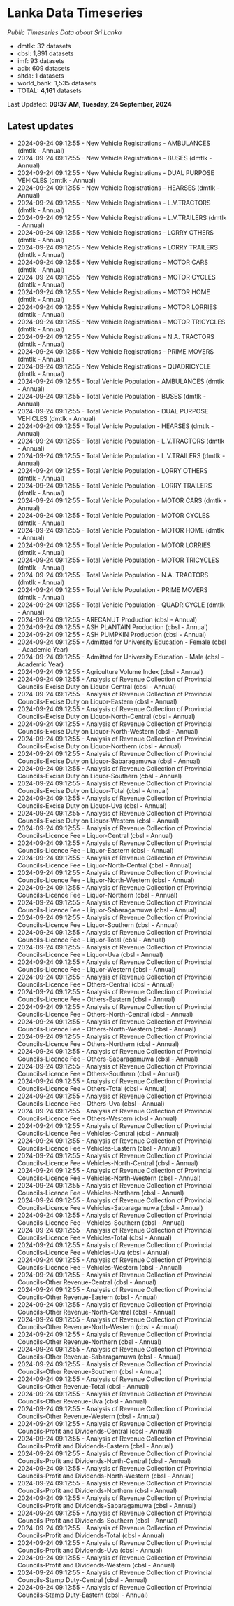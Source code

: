 # Lanka Data Timeseries
*Public Timeseries Data about Sri Lanka*

* dmtlk: 32 datasets
* cbsl: 1,891 datasets
* imf: 93 datasets
* adb: 609 datasets
* sltda: 1 datasets
* world_bank: 1,535 datasets
* TOTAL: **4,161** datasets

Last Updated: **09:37 AM, Tuesday, 24 September, 2024**

## Latest updates

* 2024-09-24 09:12:55 - New Vehicle Registrations - AMBULANCES (dmtlk - Annual)
* 2024-09-24 09:12:55 - New Vehicle Registrations - BUSES (dmtlk - Annual)
* 2024-09-24 09:12:55 - New Vehicle Registrations - DUAL PURPOSE VEHICLES (dmtlk - Annual)
* 2024-09-24 09:12:55 - New Vehicle Registrations - HEARSES (dmtlk - Annual)
* 2024-09-24 09:12:55 - New Vehicle Registrations - L.V.TRACTORS (dmtlk - Annual)
* 2024-09-24 09:12:55 - New Vehicle Registrations - L.V.TRAILERS (dmtlk - Annual)
* 2024-09-24 09:12:55 - New Vehicle Registrations - LORRY OTHERS (dmtlk - Annual)
* 2024-09-24 09:12:55 - New Vehicle Registrations - LORRY TRAILERS (dmtlk - Annual)
* 2024-09-24 09:12:55 - New Vehicle Registrations - MOTOR CARS (dmtlk - Annual)
* 2024-09-24 09:12:55 - New Vehicle Registrations - MOTOR CYCLES (dmtlk - Annual)
* 2024-09-24 09:12:55 - New Vehicle Registrations - MOTOR HOME (dmtlk - Annual)
* 2024-09-24 09:12:55 - New Vehicle Registrations - MOTOR LORRIES (dmtlk - Annual)
* 2024-09-24 09:12:55 - New Vehicle Registrations - MOTOR TRICYCLES (dmtlk - Annual)
* 2024-09-24 09:12:55 - New Vehicle Registrations - N.A. TRACTORS (dmtlk - Annual)
* 2024-09-24 09:12:55 - New Vehicle Registrations - PRIME MOVERS (dmtlk - Annual)
* 2024-09-24 09:12:55 - New Vehicle Registrations - QUADRICYCLE (dmtlk - Annual)
* 2024-09-24 09:12:55 - Total Vehicle Population - AMBULANCES (dmtlk - Annual)
* 2024-09-24 09:12:55 - Total Vehicle Population - BUSES (dmtlk - Annual)
* 2024-09-24 09:12:55 - Total Vehicle Population - DUAL PURPOSE VEHICLES (dmtlk - Annual)
* 2024-09-24 09:12:55 - Total Vehicle Population - HEARSES (dmtlk - Annual)
* 2024-09-24 09:12:55 - Total Vehicle Population - L.V.TRACTORS (dmtlk - Annual)
* 2024-09-24 09:12:55 - Total Vehicle Population - L.V.TRAILERS (dmtlk - Annual)
* 2024-09-24 09:12:55 - Total Vehicle Population - LORRY OTHERS (dmtlk - Annual)
* 2024-09-24 09:12:55 - Total Vehicle Population - LORRY TRAILERS (dmtlk - Annual)
* 2024-09-24 09:12:55 - Total Vehicle Population - MOTOR CARS (dmtlk - Annual)
* 2024-09-24 09:12:55 - Total Vehicle Population - MOTOR CYCLES (dmtlk - Annual)
* 2024-09-24 09:12:55 - Total Vehicle Population - MOTOR HOME (dmtlk - Annual)
* 2024-09-24 09:12:55 - Total Vehicle Population - MOTOR LORRIES (dmtlk - Annual)
* 2024-09-24 09:12:55 - Total Vehicle Population - MOTOR TRICYCLES (dmtlk - Annual)
* 2024-09-24 09:12:55 - Total Vehicle Population - N.A. TRACTORS (dmtlk - Annual)
* 2024-09-24 09:12:55 - Total Vehicle Population - PRIME MOVERS (dmtlk - Annual)
* 2024-09-24 09:12:55 - Total Vehicle Population - QUADRICYCLE (dmtlk - Annual)
* 2024-09-24 09:12:55 - ARECANUT Production (cbsl - Annual)
* 2024-09-24 09:12:55 - ASH PLANTAIN Production (cbsl - Annual)
* 2024-09-24 09:12:55 - ASH PUMPKIN Production (cbsl - Annual)
* 2024-09-24 09:12:55 - Admitted for University Education - Female (cbsl - Academic Year)
* 2024-09-24 09:12:55 - Admitted for University Education - Male (cbsl - Academic Year)
* 2024-09-24 09:12:55 - Agriculture Volume Index (cbsl - Annual)
* 2024-09-24 09:12:55 - Analysis of Revenue Collection of Provincial Councils-Excise Duty on Liquor-Central (cbsl - Annual)
* 2024-09-24 09:12:55 - Analysis of Revenue Collection of Provincial Councils-Excise Duty on Liquor-Eastern (cbsl - Annual)
* 2024-09-24 09:12:55 - Analysis of Revenue Collection of Provincial Councils-Excise Duty on Liquor-North-Central (cbsl - Annual)
* 2024-09-24 09:12:55 - Analysis of Revenue Collection of Provincial Councils-Excise Duty on Liquor-North-Western (cbsl - Annual)
* 2024-09-24 09:12:55 - Analysis of Revenue Collection of Provincial Councils-Excise Duty on Liquor-Northern (cbsl - Annual)
* 2024-09-24 09:12:55 - Analysis of Revenue Collection of Provincial Councils-Excise Duty on Liquor-Sabaragamuwa (cbsl - Annual)
* 2024-09-24 09:12:55 - Analysis of Revenue Collection of Provincial Councils-Excise Duty on Liquor-Southern (cbsl - Annual)
* 2024-09-24 09:12:55 - Analysis of Revenue Collection of Provincial Councils-Excise Duty on Liquor-Total (cbsl - Annual)
* 2024-09-24 09:12:55 - Analysis of Revenue Collection of Provincial Councils-Excise Duty on Liquor-Uva (cbsl - Annual)
* 2024-09-24 09:12:55 - Analysis of Revenue Collection of Provincial Councils-Excise Duty on Liquor-Western (cbsl - Annual)
* 2024-09-24 09:12:55 - Analysis of Revenue Collection of Provincial Councils-Licence Fee - Liquor-Central (cbsl - Annual)
* 2024-09-24 09:12:55 - Analysis of Revenue Collection of Provincial Councils-Licence Fee - Liquor-Eastern (cbsl - Annual)
* 2024-09-24 09:12:55 - Analysis of Revenue Collection of Provincial Councils-Licence Fee - Liquor-North-Central (cbsl - Annual)
* 2024-09-24 09:12:55 - Analysis of Revenue Collection of Provincial Councils-Licence Fee - Liquor-North-Western (cbsl - Annual)
* 2024-09-24 09:12:55 - Analysis of Revenue Collection of Provincial Councils-Licence Fee - Liquor-Northern (cbsl - Annual)
* 2024-09-24 09:12:55 - Analysis of Revenue Collection of Provincial Councils-Licence Fee - Liquor-Sabaragamuwa (cbsl - Annual)
* 2024-09-24 09:12:55 - Analysis of Revenue Collection of Provincial Councils-Licence Fee - Liquor-Southern (cbsl - Annual)
* 2024-09-24 09:12:55 - Analysis of Revenue Collection of Provincial Councils-Licence Fee - Liquor-Total (cbsl - Annual)
* 2024-09-24 09:12:55 - Analysis of Revenue Collection of Provincial Councils-Licence Fee - Liquor-Uva (cbsl - Annual)
* 2024-09-24 09:12:55 - Analysis of Revenue Collection of Provincial Councils-Licence Fee - Liquor-Western (cbsl - Annual)
* 2024-09-24 09:12:55 - Analysis of Revenue Collection of Provincial Councils-Licence Fee - Others-Central (cbsl - Annual)
* 2024-09-24 09:12:55 - Analysis of Revenue Collection of Provincial Councils-Licence Fee - Others-Eastern (cbsl - Annual)
* 2024-09-24 09:12:55 - Analysis of Revenue Collection of Provincial Councils-Licence Fee - Others-North-Central (cbsl - Annual)
* 2024-09-24 09:12:55 - Analysis of Revenue Collection of Provincial Councils-Licence Fee - Others-North-Western (cbsl - Annual)
* 2024-09-24 09:12:55 - Analysis of Revenue Collection of Provincial Councils-Licence Fee - Others-Northern (cbsl - Annual)
* 2024-09-24 09:12:55 - Analysis of Revenue Collection of Provincial Councils-Licence Fee - Others-Sabaragamuwa (cbsl - Annual)
* 2024-09-24 09:12:55 - Analysis of Revenue Collection of Provincial Councils-Licence Fee - Others-Southern (cbsl - Annual)
* 2024-09-24 09:12:55 - Analysis of Revenue Collection of Provincial Councils-Licence Fee - Others-Total (cbsl - Annual)
* 2024-09-24 09:12:55 - Analysis of Revenue Collection of Provincial Councils-Licence Fee - Others-Uva (cbsl - Annual)
* 2024-09-24 09:12:55 - Analysis of Revenue Collection of Provincial Councils-Licence Fee - Others-Western (cbsl - Annual)
* 2024-09-24 09:12:55 - Analysis of Revenue Collection of Provincial Councils-Licence Fee - Vehicles-Central (cbsl - Annual)
* 2024-09-24 09:12:55 - Analysis of Revenue Collection of Provincial Councils-Licence Fee - Vehicles-Eastern (cbsl - Annual)
* 2024-09-24 09:12:55 - Analysis of Revenue Collection of Provincial Councils-Licence Fee - Vehicles-North-Central (cbsl - Annual)
* 2024-09-24 09:12:55 - Analysis of Revenue Collection of Provincial Councils-Licence Fee - Vehicles-North-Western (cbsl - Annual)
* 2024-09-24 09:12:55 - Analysis of Revenue Collection of Provincial Councils-Licence Fee - Vehicles-Northern (cbsl - Annual)
* 2024-09-24 09:12:55 - Analysis of Revenue Collection of Provincial Councils-Licence Fee - Vehicles-Sabaragamuwa (cbsl - Annual)
* 2024-09-24 09:12:55 - Analysis of Revenue Collection of Provincial Councils-Licence Fee - Vehicles-Southern (cbsl - Annual)
* 2024-09-24 09:12:55 - Analysis of Revenue Collection of Provincial Councils-Licence Fee - Vehicles-Total (cbsl - Annual)
* 2024-09-24 09:12:55 - Analysis of Revenue Collection of Provincial Councils-Licence Fee - Vehicles-Uva (cbsl - Annual)
* 2024-09-24 09:12:55 - Analysis of Revenue Collection of Provincial Councils-Licence Fee - Vehicles-Western (cbsl - Annual)
* 2024-09-24 09:12:55 - Analysis of Revenue Collection of Provincial Councils-Other Revenue-Central (cbsl - Annual)
* 2024-09-24 09:12:55 - Analysis of Revenue Collection of Provincial Councils-Other Revenue-Eastern (cbsl - Annual)
* 2024-09-24 09:12:55 - Analysis of Revenue Collection of Provincial Councils-Other Revenue-North-Central (cbsl - Annual)
* 2024-09-24 09:12:55 - Analysis of Revenue Collection of Provincial Councils-Other Revenue-North-Western (cbsl - Annual)
* 2024-09-24 09:12:55 - Analysis of Revenue Collection of Provincial Councils-Other Revenue-Northern (cbsl - Annual)
* 2024-09-24 09:12:55 - Analysis of Revenue Collection of Provincial Councils-Other Revenue-Sabaragamuwa (cbsl - Annual)
* 2024-09-24 09:12:55 - Analysis of Revenue Collection of Provincial Councils-Other Revenue-Southern (cbsl - Annual)
* 2024-09-24 09:12:55 - Analysis of Revenue Collection of Provincial Councils-Other Revenue-Total (cbsl - Annual)
* 2024-09-24 09:12:55 - Analysis of Revenue Collection of Provincial Councils-Other Revenue-Uva (cbsl - Annual)
* 2024-09-24 09:12:55 - Analysis of Revenue Collection of Provincial Councils-Other Revenue-Western (cbsl - Annual)
* 2024-09-24 09:12:55 - Analysis of Revenue Collection of Provincial Councils-Profit and Dividends-Central (cbsl - Annual)
* 2024-09-24 09:12:55 - Analysis of Revenue Collection of Provincial Councils-Profit and Dividends-Eastern (cbsl - Annual)
* 2024-09-24 09:12:55 - Analysis of Revenue Collection of Provincial Councils-Profit and Dividends-North-Central (cbsl - Annual)
* 2024-09-24 09:12:55 - Analysis of Revenue Collection of Provincial Councils-Profit and Dividends-North-Western (cbsl - Annual)
* 2024-09-24 09:12:55 - Analysis of Revenue Collection of Provincial Councils-Profit and Dividends-Northern (cbsl - Annual)
* 2024-09-24 09:12:55 - Analysis of Revenue Collection of Provincial Councils-Profit and Dividends-Sabaragamuwa (cbsl - Annual)
* 2024-09-24 09:12:55 - Analysis of Revenue Collection of Provincial Councils-Profit and Dividends-Southern (cbsl - Annual)
* 2024-09-24 09:12:55 - Analysis of Revenue Collection of Provincial Councils-Profit and Dividends-Total (cbsl - Annual)
* 2024-09-24 09:12:55 - Analysis of Revenue Collection of Provincial Councils-Profit and Dividends-Uva (cbsl - Annual)
* 2024-09-24 09:12:55 - Analysis of Revenue Collection of Provincial Councils-Profit and Dividends-Western (cbsl - Annual)
* 2024-09-24 09:12:55 - Analysis of Revenue Collection of Provincial Councils-Stamp Duty-Central (cbsl - Annual)
* 2024-09-24 09:12:55 - Analysis of Revenue Collection of Provincial Councils-Stamp Duty-Eastern (cbsl - Annual)